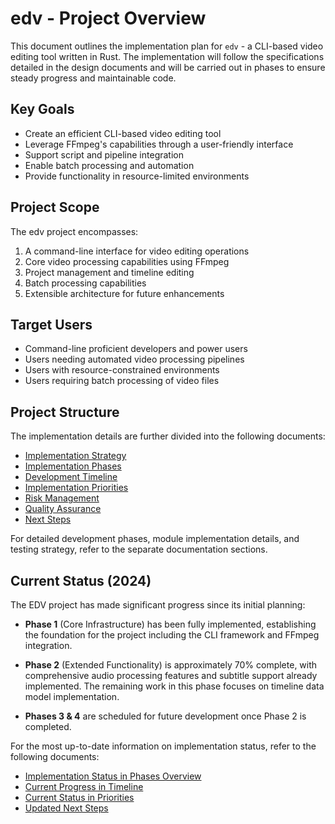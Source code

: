 # edv - Project Overview

This document outlines the implementation plan for `edv` - a CLI-based video editing tool written in Rust. The implementation will follow the specifications detailed in the design documents and will be carried out in phases to ensure steady progress and maintainable code.

## Key Goals

- Create an efficient CLI-based video editing tool
- Leverage FFmpeg's capabilities through a user-friendly interface
- Support script and pipeline integration
- Enable batch processing and automation
- Provide functionality in resource-limited environments

## Project Scope

The edv project encompasses:

1. A command-line interface for video editing operations
2. Core video processing capabilities using FFmpeg
3. Project management and timeline editing
4. Batch processing capabilities
5. Extensible architecture for future enhancements

## Target Users

- Command-line proficient developers and power users
- Users needing automated video processing pipelines
- Users with resource-constrained environments
- Users requiring batch processing of video files

## Project Structure

The implementation details are further divided into the following documents:

- [Implementation Strategy](02_strategy.md)
- [Implementation Phases](03_phases_overview.md)
- [Development Timeline](04_timeline.md)
- [Implementation Priorities](05_priorities.md)
- [Risk Management](06_risk_management.md)
- [Quality Assurance](07_quality_assurance.md)
- [Next Steps](08_next_steps.md)

For detailed development phases, module implementation details, and testing strategy, refer to the separate documentation sections. 

## Current Status (2024)

The EDV project has made significant progress since its initial planning:

- **Phase 1** (Core Infrastructure) has been fully implemented, establishing the foundation for the project including the CLI framework and FFmpeg integration.

- **Phase 2** (Extended Functionality) is approximately 70% complete, with comprehensive audio processing features and subtitle support already implemented. The remaining work in this phase focuses on timeline data model implementation.

- **Phases 3 & 4** are scheduled for future development once Phase 2 is completed.

For the most up-to-date information on implementation status, refer to the following documents:

- [Implementation Status in Phases Overview](03_phases_overview.md#implementation-status-2024-update)
- [Current Progress in Timeline](04_timeline.md#進捗状況の更新-2023-2024年)
- [Current Status in Priorities](05_priorities.md#現在の進捗状況-current-implementation-status)
- [Updated Next Steps](08_next_steps.md#2023-2024年更新現在までの進捗状況と次のステップ) 